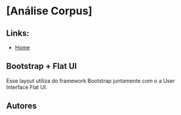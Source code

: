 # [Análise Corpus]


## Links:

+ [Home](http://linkprojeto/)


## Bootstrap + Flat UI

Esse layout utiliza do framework Bootstrap juntamente com o a User Interface Flat UI.

## Autores
<!--
**Tony Galvão**

+ <http://webtals.com> - Frontend Dev


-->